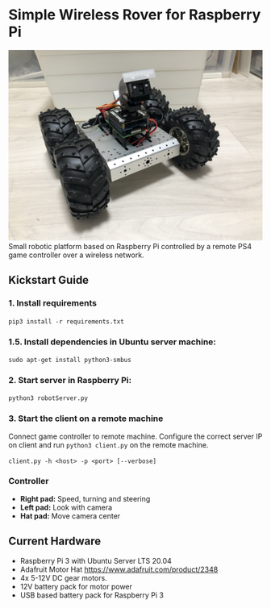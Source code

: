 # Simple Wireless Rover for Raspberry Pi

![rover](images/piRover_new.jpg)
Small robotic platform based on Raspberry Pi controlled by a remote PS4 game controller over a wireless network.

## Kickstart Guide

### 1. Install requirements
`pip3 install -r requirements.txt`

### 1.5. Install dependencies in Ubuntu server machine:
`sudo apt-get install python3-smbus`  

### 2. Start server in Raspberry Pi:
`python3 robotServer.py`

### 3. Start the client on a remote machine
Connect game controller to remote machine. Configure the correct server IP on client and run `python3 client.py` on the remote machine.

`client.py -h <host> -p <port> [--verbose]`

### Controller
- **Right pad:** Speed, turning and steering
- **Left pad:** Look with camera
- **Hat pad:** Move camera center


## Current Hardware
- Raspberry Pi 3 with Ubuntu Server LTS 20.04
- Adafruit Motor Hat https://www.adafruit.com/product/2348 
- 4x 5-12V DC gear motors.
- 12V battery pack for motor power
- USB based battery pack for Raspberry Pi 3

